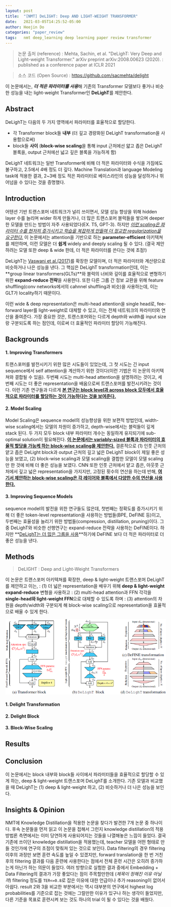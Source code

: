 ```yaml
---
layout: post
title:  "[NMT] DeLIGHT: Deep AND LIGHT-WEIGHT TRANSFORMER"
date:   2021-03-05T14:25:52-05:00
author: Heejin Do
categories: "paper_review"
tags:	nmt deep_learning deep learning paper review transformer
---
```

> 논문 출처 (reference)
: Mehta, Sachin, et al. "DeLighT: Very Deep and Light-weight Transformer." arXiv preprint arXiv:2008.00623 (2020).
: published as a conference paper at ICLR 2021 

> 소스 코드 (Open Source)
: https://github.com/sacmehta/delight


이 논문에서는, <em>**더 적은 파라미터를 사용**</em>해 기존의 Transformer 모델보다 좋거나 비슷한 성능을 내는 light-weight Transformer인 **DeLighT**를 제안한다.

## Abstract
DeLighT는 다음의 두 가지 영역에서 파라미터를 효율적으로 할당한다.

- 각 Transformer block들 **내부** (더 깊고 경량화된 DeLighT transformation을 사용함으로써)
- block들 **사이** (**block-wise scaling**을 통해 input 근처에선 얇고 좁은 DeLighT 블록을, output 근처에선 넓고 깊은 블록을 가능하게 함)

DeLighT 네트워크는 일반 Transformer에 비해 더 적은 파라미터와 수식을 가짐에도 불구하고, 2.5에서 4배 정도 더 깊다. 
Machine Translation과 language Modeling task에 적용한 결과, 2~3배 정도 적은 파라미터로 베이스라인의 성능을 달성하거나 뛰어넘을 수 있다는 것을 증명했다.

## Introduction
어텐션 기반 트랜스포머 네트워크가 널리 쓰이면서, 모델 성능 향상을 위해 hidden layer 수를 늘리며 wider 하게 만들거나, 더 많은 트랜스포머 블럭들을 쌓으며 deeper 한 모델을 만드는 방법이 자주 사용되었다(EX. T5, GPT-3). 하지만 *<U>이런 scaling은 파라미터 수를 현저히 증가시키고 학습을 복잡하게 만들며 더 정교한 regularization을 요구한다.</U>* 이 논문에서는 attention을 기반으로 하는 **parameter-efficient** 아키텍쳐를 제안하며, 이런 모델은 더 **쉽게** widely and deeply scaling 될 수 있다. (결국 제안하려는 모델 또한 deep & wide 한데, 더 적은 파라미터를 쓴다는 것에 초점!)

DeLighT는 [Vaswani et al.(2017)](https://arxiv.org/pdf/1706.03762.pdf)를 확장한 모델이며, 더 적은 파라미터와 계산량으로 비슷하거나 나은 성능을 낸다. 그 핵심은 DeLighT transformation인데, 이는 **group linear transformers(GLTs)**와 블럭의 너비와 깊이를 효율적으로 변형하기 위한 **expand-reduce 전략**을 사용한다. 또한 다른 그룹 간 정보 교환을 위해 feature shuffling(conv networks에서의 cahnnel shuffling과 비슷)을 사용하는데, 이는 GLT가 locality하기 때문이다.

이런 wide & deep representation은 multi-head attention을 single head로, fee-forward layer를 light-weight로 대체할 수 있고, 이는 전체 네트워크의 파라미터와 연산을 줄여준다. 가장 중요한 것은, 트랜스포머와는 다르게 depth와 width를 input size랑 구분되도록 하는 점인데, 이로써 더 효율적인 파라미터 할당이 가능해진다. 

## Backgrounds

#### 1. Improving Transformers
트랜스포머를 발전시키기 위한 많은 시도들이 있었는데, 그 첫 시도는 긴 input sequence에서 self attention을 계산하기 위한 것이다(이런 기법은 이 논문의 아키텍쳐와 결합될 수 있음). 두번째 시도는 multi-head attention을 설명하려는 것이고, 세번째 시도는 더 좋은 representation을 배움으로써 트랜스포머를 발전시키려는 것이다. 이런 기존 연구들과 다르게 <U>**본 연구는 block level과 across block 모두에서 효율적으로 파라미터를 할당하는 것이 가능하다는 것을 보여준다.**</U>

#### 2. Model Scaling
Model Scaling은 sequence model의 성능향상을 위한 보편적 방법인데, width-wise scaling에서는 모델의 차원이 증가하고, depth-wise에서는 블럭들이 깊게 stack 된다. 두 가지 모두 block 내부 파라미터 개수는 동일하게 유지되기에 sub-optimal solution이 필요해진다. <U>**이 논문에서는 variably-sized 블록과 파라미터의 효율적 할당을 가능케 하는 block-wise scaling을 제안한다.**</U> 결론적으로 (1) 인풋 근처의 얕고 좁은 DeLight block과 output 근처의 깊고 넓은 DeLighT block이 제일 좋은 성능을 보였고, (2) block-wise scaling과 모델 scaling을 결합한 모델이 모델 scaling만 한 것에 비해 더 좋은 성능을 보였다. CNN 또한 인풋 근처에서 얕고 좁은, 아웃풋 근처에서 깊고 넓은 representation을 가지지만, 고정된 횟수의 연산을 하는데 반해, <U>**여기서 제안하는 block-wise scaling은 각 레이어와 블록에서 다양한 수의 연산을 사용한다.**</U>

#### 3. Improving Sequence Models
sequence model의 발전을 위한 연구들도 많은데, 첫번째는 정확도를 증가시키기 위해 더 좋은 token-level representation을 사용하는 방법들(BPE, DeFINE 등)이고, 두번째는 효율성을 늘리기 위한 방법들(compression, distillation, pruning)이다. 그 중 DeLighT와 비슷한 선행연구는 expand-reduce 전략을 사용하는 DeFINE이다. 하지만 **<U>DeLighT는 더 많은 그룹을 사용</U>**하기에 DeFINE 보다 더 적은 파라미터로 더 좋은 성능을 낸다. 

## Methods 
> DeLIGHT : Deep and Light-Weight Transformers

이 논문은 트랜스포머 아키텍쳐를 확장한, deep & light-weight 트랜스포머 DeLighT를 제안하고 이는,
: (1) 더 넓은 representation을 배우기 위해 **deep & light-weight expand-reduce** 변형을 사용하고
: (2) multi-head attention과 FFN 각각을 **single-head와 light-weight FFN**으로 대체할 수 있도록 하며
: (3) attention의 차원을 depth/width와 구분되게 해 block-wise scaling으로 representation을 효율적으로 배울 수 있게 한다.

<img src="/assets/images/delight.PNG" title="delight">

#### 1. Delight Transformation

#### 2. Delight Block

#### 3. Block-Wise Scaling

## Results

## Conclusion
이 논문에서는 block 내부와 block들 사이에서 파라미터들을 효율적으로 할당할 수 있게 하는, deep & light-weight 트랜스포머 DeLighT를 소개한다. 기존 모델과 비교했을 때 DeLighT는 (1) deep & light-weight 하고, (2) 비슷하거나 더 나은 성능을 보인다.


## Insights & Opinion
NMT에 Knowledge Distillation을 적용한 논문을 찾다가 발견한 7개 논문 중 하나이다. 후속 논문들을 먼저 읽고 이 논문을 접해서 그런지 knowledge distillation의 적용 방법론 측면에서는 이미 당연하게 사용되어지는 것들을 나열해놓은 느낌이 들었다. 결국 기존에 쓰이던 knowledge distillation을 적용했는데, teacher 모델을 어떤 형태로 만들 것인가에 연구의 초점이 맞춰져 있는 것으로 보인다. Data filtering의 경우 filtering 이후의 과정만 보면 훈련 속도를 높일 수 있겠지만, forward translation을 한 번 거친 후의 filtering 결과를 다음 훈련에 사용한다는 점에서 전체 훈련 시간은 오히려 증가하는게 아닌가 하는 의문이 들었다. 여러 방향으로 실험한 결과 중에서 Embedding + Data Filtering의 결과가 가장 좋았다는 점이 주목할만한데 (<em>제목이 정해진 이유 아닐까</em>) filtering 정도를 `TER<=0.8`로 잡은 이유에 대한 언급이나 추가 reasoning이 없어서 아쉽다. result 2와 3을 비교한 부분에서는 역시 대부분의 연구에서 highest log probabilities를 기준으로 잡는 것에는 그럴만한 이유가 있구나 하는 생각이 들었지만, 다른 기준을 목표로 훈련시켜 보는 것도 하나의 trial 이 될 수 있다는 것을 배웠다.


